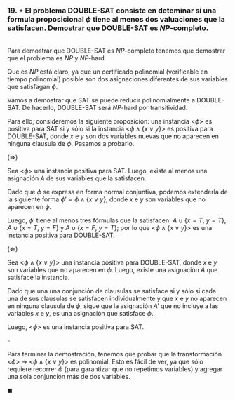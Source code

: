 ### 19. ⋆ El problema DOUBLE-SAT consiste en deteminar si una formula proposicional $\phi$ tiene al menos dos valuaciones que la satisfacen. Demostrar que DOUBLE-SAT es $NP$-completo.

\
Para demostrar que DOUBLE-SAT es $NP$-completo tenemos que demostrar que el problema es $NP$ y $NP$-hard.

Que es $NP$ está claro, ya que un certificado polinomial (verificable en tiempo polinomial) posible son dos asignaciones diferentes de sus variables que satisfagan $\phi$. 

Vamos a demostrar que SAT se puede reducir polinomialmente a DOUBLE-SAT. De hacerlo, DOUBLE-SAT será $NP$-hard por transitividad.

Para ello, consideremos la siguiente proposición: una instancia <$\phi$> es positiva para SAT si y sólo si la instancia <$\phi \wedge \{x \vee y\}$> es positiva para DOUBLE-SAT, donde $x$ e $y$ son dos variables nuevas que no aparecen en ninguna clausula de $\phi$. Pasamos a probarlo.

$(\Longrightarrow)$

Sea <$\phi$> una instancia positiva para SAT. Luego, existe al menos una asignación $A$ de sus variables que la satisfacen.

Dado que $\phi$ se expresa en forma normal conjuntiva, podemos extenderla de la siguiente forma $\phi' = \phi \wedge \{x \vee y\}$, donde $x$ e $y$ son variables que no aparecen en $\phi$.

Luego, $\phi'$ tiene al menos tres fórmulas que la satisfacen: $A \cup \{ x=T,\ y=T\}$, $A \cup \{ x=T,\ y=F \}$ y $A \cup \{ x=F,\ y=T \}$; por lo que <$\phi \wedge \{x \vee y\}$> es una instancia positiva para DOUBLE-SAT.

$(\Longleftarrow)$

Sea <$\phi \wedge \{x \vee y\}$> una instancia positiva para DOUBLE-SAT, donde $x$ e $y$ son variables que no aparecen en $\phi$. Luego, existe una asignación $A$ que satisface la instancia.

Dado que una una conjunción de clausulas se satisface si y sólo si cada una de sus clausulas se satisfacen individualmente y que $x$ e $y$ no aparecen en ninguna clausula de $\phi$, sigue que la asignación $A'$ que no incluye a las variables $x$ e $y$, es una asignación que satisface $\phi$. 

Luego, <$\phi$> es una instancia positiva para SAT.

$\square$

Para terminar la demostración, tenemos que probar que la transformación <$\phi$> $\to$ <$\phi \wedge \{x \vee y\}$>  es polinomial. Esto es fácil de ver, ya que sólo requiere recorrer $\phi$ (para garantizar que no repetimos variables) y agregar una sola conjunción más de dos variables. 

$\blacksquare$
